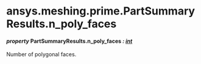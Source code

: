 # ansys.meshing.prime.PartSummaryResults.n_poly_faces



#### *property* PartSummaryResults.n_poly_faces *: [int](https://docs.python.org/3.11/library/functions.html#int)*

Number of polygonal faces.

<!-- !! processed by numpydoc !! -->

